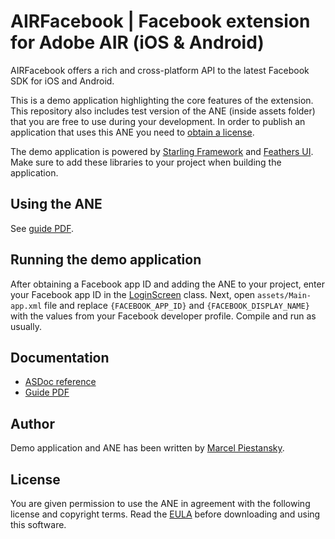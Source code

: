 AIRFacebook | Facebook extension for Adobe AIR (iOS & Android)
==============================================================

AIRFacebook offers a rich and cross-platform API to the latest Facebook SDK for iOS and Android.

This is a demo application highlighting the core features of the extension. This repository also includes test version of the ANE (inside assets folder) that you are free to use during your development. In order to publish an application that uses this ANE you need to [obtain a license](https://gumroad.com/l/airFB).

The demo application is powered by [Starling Framework](https://github.com/Gamua/Starling-Framework) and [Feathers UI](https://github.com/joshtynjala/feathers). Make sure to add these libraries to your project when building the application.

Using the ANE
-------------

See [guide PDF](http://nativeextensions.marpies.com/facebook/guide.pdf).

Running the demo application
----------------------------

After obtaining a Facebook app ID and adding the ANE to your project, enter your Facebook app ID in the [LoginScreen](src/com/marpies/demo/facebook/screens/LoginScreen.as#L42) class. Next, open `assets/Main-app.xml` file and replace `{FACEBOOK_APP_ID}` and `{FACEBOOK_DISPLAY_NAME}` with the values from your Facebook developer profile. Compile and run as usually.

Documentation
-------------

* [ASDoc reference](http://nativeextensions.marpies.com/facebook/docs/)
* [Guide PDF](http://nativeextensions.marpies.com/facebook/guide.pdf)

Author
------

Demo application and ANE has been written by [Marcel Piestansky](http://marpies.com).

License
-------

You are given permission to use the ANE in agreement with the following license and copyright terms.
Read the [EULA](LICENSE.txt) before downloading and using this software.